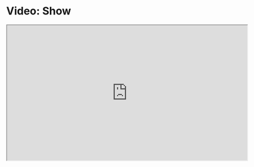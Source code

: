 # Video: Show

<iframe src="https://player.vimeo.com/video/604161988/?title=0&byline=0&portrait=0" width="640" height="360" allowfullscreen="allowfullscreen" allow="autoplay; fullscreen; picture-in-picture"></iframe>
